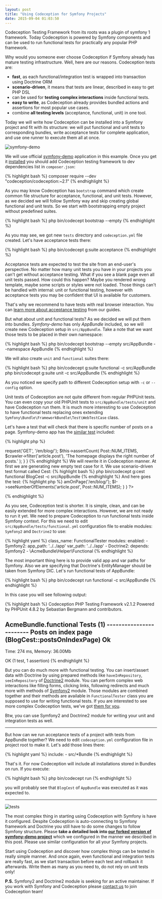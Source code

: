 ```yaml
---
layout: post
title: "Using Codeception for Symfony Projects"
date: 2015-09-04 01:03:50
---
```


Codeception Testing Framework from its roots was a plugin of symfony 1 framework. Today Codeception is powered by Symfony components and can be used to run functional tests for practically any popular PHP framework. 

Why would you someone ever choose Codeception if Symfony already has mature testing infrastructure. Well, here are our reasons. Codeception tests are: 

* **fast**, as each functional/integration test is wrapped into transaction using Doctrine ORM
* **scenario-driven**, it means that tests are linear, described in easy to get PHP DSL
* can be used for **testing complex interactions** inside functional tests.
* **easy to write**, as Codeception already provides bundled actions and assertions for most popular use cases.  
* combine **all testing levels** (acceptance, functional, unit) in one tool.


Today we will write how Codeception can be installed into a Symfony project and fit with its structure: we will put functional and unit tests to corresponding bundles, write acceptance tests for complete application, and use one runner to execute them all at once.

![symfony-demo](https://farm8.staticflickr.com/7720/17002708897_fb52f39a39_o.png)

We will use official [symfony-demo](https://symfony.com/blog/introducing-the-symfony-demo-application) application in this example. Once you get it [installed](https://github.com/symfony/symfony-demo#installation) you should add Codeception testing framework to dev dependencies list in `composer.json`:  

{% highlight bash %}
composer require --dev "codeception/codeception:~2.1"
{% endhighlight %}

As you may know Codeception has `bootstrap` command which create common file structure for acceptance, functional, and unit tests. However, as we decided we will follow Symfony way and skip creating global functional and unit tests. So we start with bootstrapping empty project without predefined suites.

{% highlight bash %}
php bin/codecept bootstrap --empty
{% endhighlight %}

As you may see, we got new `tests` directory and `codeception.yml` file created. Let's have acceptance tests there:

{% highlight bash %}
php bin/codecept g:suite acceptance
{% endhighlight %}

Acceptance tests are expected to test the site from an end-user's perspective. No matter how many unit tests you have in your projects you can't get without acceptance testing. What if you see a blank page even all unit tests passed. How could this happen? Maybe you rendered wrong template, maybe some scripts or styles were not loaded. Those things can't be handled with internal: unit or functional testing, however with acceptance tests you may be confident that UI is available for customers. 

That's why we recommend to have tests with real browser interaction. You can [learn more about acceptance testing](https://codeception.com/docs/03-AcceptanceTests) from our guides.

But what about unit and functional tests? As we decided we will put them into bundles. *Symfony-demo* has only *AppBundle* included, so we will create new Codeception setup in `src/AppBundle`. Take a note that we want those tests to be placed in their own namespace:

{% highlight bash %}
php bin/codecept bootstrap --empty src/AppBundle --namespace AppBundle
{% endhighlight %}

We will also create `unit` and `functional` suites there:

{% highlight bash %}
php bin/codecept g:suite functional -c src/AppBundle
php bin/codecept g:suite unit -c src/AppBundle
{% endhighlight %}

As you noticed we specify path to different Codeception setup with `-c` or `--config` option. 

Unit tests of Codeception are not quite different from regular PHPUnit tests. You can even copy your old PHPUnit tests to `src/AppBundle/tests/unit` and have Codeception run them. It is much more interesting to use Codeception to have functional tests replacing ones extending `Symfony\Bundle\FrameworkBundle\Test\WebTestCase` class. 

Let's have a test that will check that there is specific number of posts on a page. Symfony-demo app has the [similar test](https://github.com/symfony/symfony-demo/blob/master/src%2FAppBundle%2FTests%2FController%2FBlogControllerTest.php#L29) included:

{% highlight php %} 
<?php
namespace AppBundle\Tests\Controller;
use Symfony\Bundle\FrameworkBundle\Test\WebTestCase;
use AppBundle\Entity\Post;

class BlogControllerTest extends WebTestCase
{
  public function testIndex()
  {
      $client = static::createClient();
      $crawler = $client->request('GET', '/en/blog/');
      $this->assertCount(
          Post::NUM_ITEMS,
          $crawler->filter('article.post'),
          'The homepage displays the right number of posts.'
      );
  }
}
{% endhighlight %} 


We will rewrite it in Codeception manner. At first we are generating new empty test case for it. We use scenario-driven test format called Cest:

{% highlight bash %}
php bin/codecept g:cest functional BlogCest -c src/AppBundle
{% endhighlight %}

And here goes the test:

{% highlight php %} 
<?php
namespace AppBundle;
use AppBundle\Entity\Post;

class BlogCest 
{
    public function postsOnIndexPage(FunctionalTester $I)
    {
        $I->amOnPage('/en/blog/');
        $I->seeNumberOfElements('article.post', Post::NUM_ITEMS);
    }
}
?>
{% endhighlight %} 

As you see, Codeception test is shorter. It is simple, clean, and can be easily extended for more complex interactions. However, we are not ready to run it yet. We need to prepare Codeception to run functional tests inside Symfony context. For this we need to edit `src/AppBundle/tests/functional.yml` configuration file to enable modules: `Symfony2` and `Doctrine2` to use:

{% highlight yaml %}
class_name: FunctionalTester
modules:
    enabled:
        - Symfony2:
            app_path: '../../app'
            var_path: '../../app'
        - Doctrine2:
            depends: Symfony2
        - \AcmeBundle\Helper\Functional
{% endhighlight %} 

The most important thing here is to provide valid app and var paths for Symfony. Also we are specifying that Doctrine's EntityManager should be taken from Symfony DIC. Let's run functional tests of AppBundle:

{% highlight bash %}
php bin/codecept run functional -c src/AppBundle
{% endhighlight %}

In this case you will see following output:

{% highlight bash %}
Codeception PHP Testing Framework v2.1.2
Powered by PHPUnit 4.8.2 by Sebastian Bergmann and contributors.

AcmeBundle.functional Tests (1) ------------------------
Posts on index page (BlogCest::postsOnIndexPage)     Ok
--------------------------------------------------------


Time: 274 ms, Memory: 36.00Mb

OK (1 test, 1 assertion)
{% endhighlight %}

But you can do much more with functional testing. You can insert/assert data with Doctrine by using prepared methods like `haveInRepository`, `seeInRepository` of [Doctrine2](https://codeception.com/docs/modules/Doctrine2) module. You can perform complex web interactions like filling forms, clicking links, following redirects and much more with methods of [Symfony2](https://codeception.com/docs/modules/Symfony2) module. Those modules are combined together and their methods are available in `FunctionalTester` class you are supposed to use for writing functional tests. If you are interested to see more complex Codeception tests, we've got [them for you](https://github.com/Codeception/symfony-demo/blob/2.1/src%2FAppBundle%2Ftest%2Ffunctional%2FPostCrudCest.php).

Btw, you can use Symfony2 and Doctrine2 module for writing your unit and integration tests as well. 

---

But how can we run acceptance tests of a project with tests from AppBundle together? We need to edit `codeception.yml` configuration file in project root to make it. Let's add those lines there:

{% highlight yaml %}
include:
    - src/*Bundle
{% endhighlight %}

That's it. For now Codeception will include all installations stored in Bundles on run. If you execute:

{% highlight bash %}
php bin/codecept run
{% endhighlight %}

you will probably see that `BlogCest` of `AppBundle` was executed as it was expected to. 


---

![tests](https://github.com/Codeception/symfony-demo/raw/2.1/app/data/demo.png)

The most complex thing in starting using Codeception with Symfony is have it configured. Despite Codeception is auto-connecting to Symfony framework and Doctrine you still have to do some changes to follow Symfony structure. Please **take a detailed look into [our forked version of symfony-demo project](https://github.com/Codeception/symfony-demo)** 
which we configured in the manner we described in this post. Please use similar configuration for all your Symfony projects.

Start using Codeception and discover how complex things can be tested in really simple manner. And once again, even functional and integration tests are really fast, as we start transaction before each test and rollback it afterwards. Write them as many as you need to, do not rely on unit tests only!

**P.S.** Symfony2 and Doctrine2 module is seeking for an active maintainer. If you work with Symfony and Codeception please [contact us](https://codeception.com/credits) to join Codeception team!